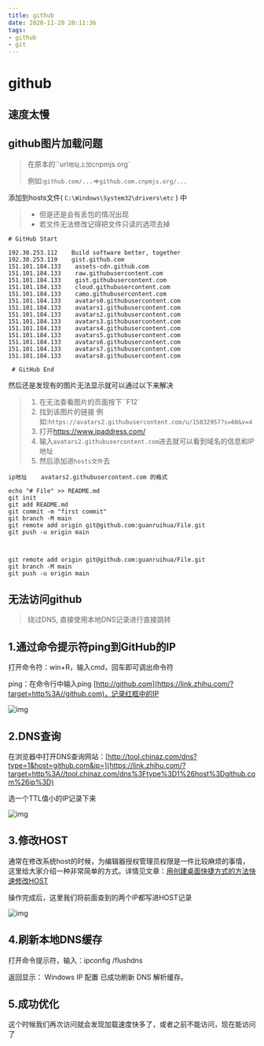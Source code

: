 ```yaml
---
title: github
date: 2020-11-20 20:11:36
tags:
- github
- git
---
```


# github

## 速度太慢

## github图片加载问题

> 在原本的``url`地址上加`cnpmjs.org`
>
> 例如:`github.com/...`=>`github.com.cnpmjs.org/...`

添加到hosts文件( `C:\Windows\System32\drivers\etc` ) 中

> - 但是还是会有丢包的情况出现
> - 若文件无法修改记得把文件只读的选项去掉

```tiki wiki
# GitHub Start 

192.30.253.112    Build software better, together 
192.30.253.119    gist.github.com
151.101.184.133    assets-cdn.github.com
151.101.184.133    raw.githubusercontent.com
151.101.184.133    gist.githubusercontent.com
151.101.184.133    cloud.githubusercontent.com
151.101.184.133    camo.githubusercontent.com
151.101.184.133    avatars0.githubusercontent.com
151.101.184.133    avatars1.githubusercontent.com
151.101.184.133    avatars2.githubusercontent.com
151.101.184.133    avatars3.githubusercontent.com
151.101.184.133    avatars4.githubusercontent.com
151.101.184.133    avatars5.githubusercontent.com
151.101.184.133    avatars6.githubusercontent.com
151.101.184.133    avatars7.githubusercontent.com
151.101.184.133    avatars8.githubusercontent.com

 # GitHub End
```

然后还是发现有的图片无法显示就可以通过以下来解决

> 1. 在无法查看图片的页面按下``F12`
> 2. 找到该图片的链接 例如:`https://avatars2.githubusercontent.com/u/15832957?s=60&v=4`
> 3. 打开<https://www.ipaddress.com/>
> 4. 输入`avatars2.githubusercontent.com`进去就可以看到域名的信息和IP地址
> 5. 然后添加进``hosts文件``去

```git
ip地址    avatars2.githubusercontent.com 的格式
```

```git
echo "# File" >> README.md
git init
git add README.md
git commit -m "first commit"
git branch -M main
git remote add origin git@github.com:guanruihua/File.git
git push -u origin main



git remote add origin git@github.com:guanruihua/File.git
git branch -M main
git push -u origin main
```

## 无法访问github

> 绕过DNS, 直接使用本地DNS记录进行直接跳转

## 1.通过命令提示符ping到GitHub的IP

打开命令符：win+R，输入cmd，回车即可调出命令符

ping：在命令行中输入ping [http://github.com](https://link.zhihu.com/?target=http%3A//github.com)，记录红框中的IP

![img](https://pic3.zhimg.com/80/v2-305df8d0e362b9b04904f0817917f94e_1440w.jpg)

## 2.DNS查询

在浏览器中打开DNS查询网站：[http://tool.chinaz.com/dns?type=1&host=github.com&ip=](https://link.zhihu.com/?target=http%3A//tool.chinaz.com/dns%3Ftype%3D1%26host%3Dgithub.com%26ip%3D)

选一个TTL值小的IP记录下来

![img](https://pic3.zhimg.com/80/v2-3878daee945c457c5a0ce75d8d279f3a_1440w.jpg)

## 3.修改HOST

通常在修改系统host的时候，为编辑器授权管理员权限是一件比较麻烦的事情，这里给大家介绍一种非常简单的方式。详情见文章：[用创建桌面快捷方式的方法快速修改HOST](https://link.zhihu.com/?target=https%3A//pzyer.com/tips/%E7%94%A8%E5%88%9B%E5%BB%BA%E6%A1%8C%E9%9D%A2%E5%BF%AB%E6%8D%B7%E6%96%B9%E5%BC%8F%E7%9A%84%E6%96%B9%E6%B3%95%E5%BF%AB%E9%80%9F%E4%BF%AE%E6%94%B9HOST.html)

操作完成后，这里我们将前面查到的两个IP都写进HOST记录

![img](https://pic1.zhimg.com/80/v2-bb2b0fd6de49540d951e917c3d6e24a0_720w.jpg)

## 4.刷新本地DNS缓存

打开命令提示符，输入：ipconfig /flushdns

返回显示：
Windows IP 配置
已成功刷新 DNS 解析缓存。

## 5.成功优化

这个时候我们再次访问就会发现加载速度快多了，或者之前不能访问，现在能访问了
